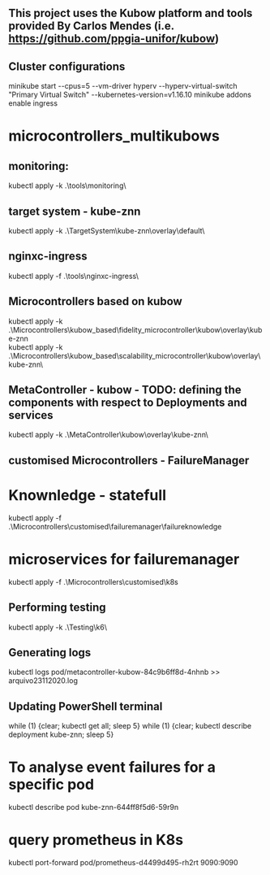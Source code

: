 ## This project uses the Kubow platform and tools provided By Carlos Mendes (i.e. https://github.com/ppgia-unifor/kubow)

## Cluster configurations

minikube start --cpus=5 --vm-driver hyperv --hyperv-virtual-switch "Primary Virtual Switch" --kubernetes-version=v1.16.10
minikube addons enable ingress

# microcontrollers_multikubows

## monitoring: 
kubectl apply -k .\tools\monitoring\

## target system - kube-znn
kubectl apply -k .\TargetSystem\kube-znn\overlay\default\

## nginxc-ingress
kubectl apply -f .\tools\nginxc-ingress\

## Microcontrollers based on kubow
kubectl apply -k .\Microcontrollers\kubow_based\fidelity_microcontroller\kubow\overlay\kube-znn\
kubectl apply -k .\Microcontrollers\kubow_based\scalability_microcontroller\kubow\overlay\kube-znn\

## MetaController - kubow - TODO:  defining the components with respect to Deployments and services
kubectl apply -k .\MetaController\kubow\overlay\kube-znn\


## customised Microcontrollers - FailureManager
# Knownledge - statefull
kubectl apply -f .\Microcontrollers\customised\failuremanager\failureknowledge

# microservices for failuremanager
kubectl apply -f .\Microcontrollers\customised\k8s


## Performing testing
kubectl apply -k .\Testing\k6\

## Generating logs

kubectl logs pod/metacontroller-kubow-84c9b6ff8d-4nhnb >> arquivo23112020.log

## Updating PowerShell terminal

while (1) {clear; kubectl get all; sleep 5}
while (1) {clear; kubectl describe deployment kube-znn; sleep 5}


# To analyse event failures for a specific pod
kubectl describe pod kube-znn-644ff8f5d6-59r9n

# query prometheus in K8s

kubectl port-forward pod/prometheus-d4499d495-rh2rt 9090:9090